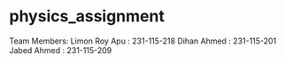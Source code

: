 # physics_assignment
Team Members: Limon Roy Apu : 231-115-218
              Dihan Ahmed   : 231-115-201
              Jabed Ahmed   : 231-115-209

